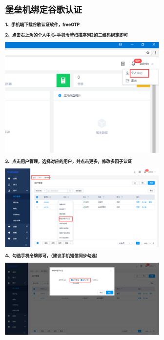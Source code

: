 

# 堡垒机绑定谷歌认证

**1、手机端下载谷歌认证软件，freeOTP**

**2、点击右上角的个人中心-手机令牌扫描序列2的二维码绑定即可**

![](/images/faq_super/个人中心.png) 

**3、点击用户管理，选择对应的用户，并点击更多，修改多因子认证**

![](/images/faq_super/多因子认证.png) 

**4、勾选手机令牌即可，（建议手机短信同步勾选）**

![](/images/faq_super/手机令牌选择.png)
